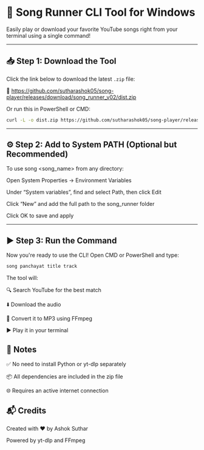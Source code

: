 # 🎵 Song Runner CLI Tool for Windows

Easily play or download your favorite YouTube songs right from your terminal using a single command!

---

## 📥 Step 1: Download the Tool

Click the link below to download the latest `.zip` file:

🔗 https://github.com/sutharashok05/song-player/releases/download/song_runner_v02/dist.zip

Or run this in PowerShell or CMD:

```bash
curl -L -o dist.zip https://github.com/sutharashok05/song-player/releases/download/song_runner_v02/dist.zip
```

---


## ⚙️ Step 2: Add to System PATH (Optional but Recommended)
To use song <song_name> from any directory:

Open System Properties → Environment Variables

Under “System variables”, find and select Path, then click Edit

Click “New” and add the full path to the song_runner folder

Click OK to save and apply

---


## ▶️ Step 3: Run the Command
Now you're ready to use the CLI! Open CMD or PowerShell and type:

```bash
song panchayat title track
```
The tool will:

🔍 Search YouTube for the best match

⬇️ Download the audio

🎵 Convert it to MP3 using FFmpeg

▶️ Play it in your terminal



📌 Notes
--
✅ No need to install Python or yt-dlp separately

📦 All dependencies are included in the zip file

🌐 Requires an active internet connection

📬 Credits
--
Created with ❤️ by Ashok Suthar

Powered by yt-dlp and FFmpeg
